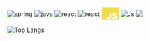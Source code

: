 
<hearder>
            <link rel="stylesheet" href="https://cdn.jsdelivr.net/gh/devicons/devicon@v2.15.1/devicon.min.css">
        </hearder>  




<div style="display: inline_block">

   <img align="center" alt="spring" height="30" width="40" src="https://cdn.jsdelivr.net/gh/devicons/devicon/icons/spring/spring-original.svg">
   <img  align="center" alt="java" height="30" width="40" src="https://cdn.jsdelivr.net/gh/devicons/devicon/icons/java/java-original.svg">
   <img align="center" alt="react" height="30" width="40" src="https://cdn.jsdelivr.net/gh/devicons/devicon/icons/react/react-original.svg">
      <img align="center" alt="react" height="30" width="40" src="https://cdn.jsdelivr.net/gh/devicons/devicon/icons/python/python-original.svg">
    <img align="center" alt="Js" height="30" width="40" src="https://raw.githubusercontent.com/devicons/devicon/master/icons/javascript/javascript-plain.svg">
  <img align="center" alt="Js" height="50" width="70" src="https://cdn.jsdelivr.net/gh/devicons/devicon/icons/docker/docker-original.svg">
   <img align="center"  width="60" src ="https://github.com/JoaoTorpe/JoaoTorpe/assets/113739903/6ab064d1-d60f-412f-9a03-588a5e815a97">
 <br> 
            
</div>
 
 ![Top Langs](https://github-readme-stats-sigma-five.vercel.app/api/top-langs/?username=joaoTorpe&layout=compact)





          
       
          
           
           
